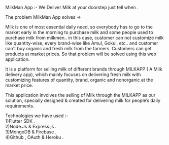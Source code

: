 MilkMan App :- We Deliver Milk at your doorstep just tell when .

The problem MilkMan App solves =>

Milk is one of most essential daily need, so everybody has to go to the market early in the morning to purchase milk and some people used to purchase milk from milkmen.. in this case, customer can not customize milk like quantity-wise, every brand-wise like Amul, Gokul, etc.. and customer can't buy organic and fresh milk from the farmers. Customers can get products at market prices. So that problem will be solved using this web application.

It is a platform for selling milk of different brands through MILKAPP ( A Milk delivery app), which mainly focuses on delivering fresh milk with customizing features of quantity, brand, organic and nonorganic at the market price.

This application involves the selling of Milk through the MILKAPP as our solution, specially designed & created for delivering milk for people’s daily requirements.

Technologies we have used :- <br/>
1)Flutter SDK . <br/>
2)Node.Js & Express.js .<br/>
3)MongoDB & Firebase .<br/>
4)Github , OAuth & Heroku .<br/>
